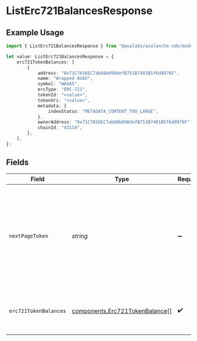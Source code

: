 # ListErc721BalancesResponse

## Example Usage

```typescript
import { ListErc721BalancesResponse } from "@avalabs/avalanche-sdk/models/components";

let value: ListErc721BalancesResponse = {
    erc721TokenBalances: [
        {
            address: "0x71C7656EC7ab88b098defB751B7401B5f6d8976F",
            name: "Wrapped AVAX",
            symbol: "WAVAX",
            ercType: "ERC-721",
            tokenId: "<value>",
            tokenUri: "<value>",
            metadata: {
                indexStatus: "METADATA_CONTENT_TOO_LARGE",
            },
            ownerAddress: "0x71C7656EC7ab88b098defB751B7401B5f6d8976F",
            chainId: "43114",
        },
    ],
};
```

## Fields

| Field                                                                                                                                  | Type                                                                                                                                   | Required                                                                                                                               | Description                                                                                                                            |
| -------------------------------------------------------------------------------------------------------------------------------------- | -------------------------------------------------------------------------------------------------------------------------------------- | -------------------------------------------------------------------------------------------------------------------------------------- | -------------------------------------------------------------------------------------------------------------------------------------- |
| `nextPageToken`                                                                                                                        | *string*                                                                                                                               | :heavy_minus_sign:                                                                                                                     | A token, which can be sent as `pageToken` to retrieve the next page. If this field is omitted or empty, there are no subsequent pages. |
| `erc721TokenBalances`                                                                                                                  | [components.Erc721TokenBalance](../../models/components/erc721tokenbalance.md)[]                                                       | :heavy_check_mark:                                                                                                                     | The list of ERC-721 token balances for the address.                                                                                    |
